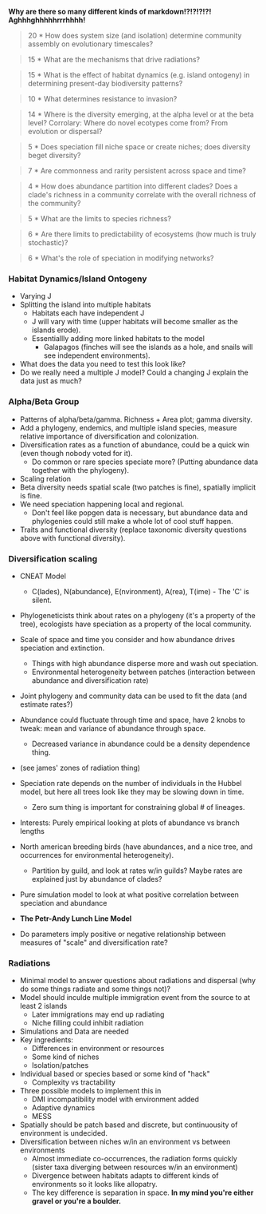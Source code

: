 **Why are there so many different kinds of markdown!?!?!?!?! Aghhhghhhhhrrrhhhh!**

>20  * How does system size (and isolation) determine community assembly on evolutionary timescales?

>15  * What are the mechanisms that drive radiations?

>15  * What is the effect of habitat dynamics (e.g. island ontogeny) in determining present-day biodiversity patterns?

>10  * What determines resistance to invasion?

>14  * Where is the diversity emerging, at the alpha level or at the beta level? Corrolary: Where do novel ecotypes come from? From evolution or dispersal?

>5   * Does speciation fill niche space or create niches; does diversity beget diversity?

>7   * Are commonness and rarity persistent across space and time?

>4   * How does abundance partition into different clades? Does a clade's richness in a community correlate with the overall richness of the community?

>5   * What are the limits to species richness?

>6   * Are there limits to predictability of ecosystems (how much is truly stochastic)?

>6   * What's the role of speciation in modifying networks?

### Habitat Dynamics/Island Ontogeny
* Varying J
* Splitting the island into multiple habitats
    * Habitats each have independent J
    * J will vary with time (upper habitats will become smaller as the islands erode).
    * Essentiallly adding more linked habitats to the model
        * Galapagos (finches will see the islands as a hole, and snails will see independent environments).
* What does the data you need to test this look like?
* Do we really need a multiple J model? Could a changing J explain the data just as much?

### Alpha/Beta Group
* Patterns of alpha/beta/gamma. Richness + Area plot; gamma diversity.
* Add a phylogeny, endemics, and multiple island species, measure relative importance of diversification and colonization.
* Diversification rates as a function of abundance, could be a quick win (even though nobody voted for it).
    * Do common or rare species speciate more? (Putting abundance data together with the phylogeny).
* Scaling relation
* Beta diversity needs spatial scale (two patches is fine), spatially implicit is fine.
* We need speciation happening local and regional.
    * Don't feel like popgen data is necessary, but abundance data and phylogenies could still make a whole lot of cool stuff happen.
* Traits and functional diversity (replace taxonomic diversity questions above with functional diversity).

### Diversification scaling
* CNEAT Model
    * C(lades), N(abundance), E(nvironment), A(rea), T(ime) - The 'C' is silent.
* Phylogeneticists think about rates on a phylogeny (it's a property of the tree), ecologists have speciation as a property of the local community.
* Scale of space and time you consider and how abundance drives speciation and extinction.
    * Things with high abundance disperse more and wash out speciation.
    * Environmental heterogeneity between patches (interaction between abundance and diversification rate)
* Joint phylogeny and community data can be used to fit the data (and estimate rates?)
* Abundance could fluctuate through time and space, have 2 knobs to tweak: mean and variance of abundance through space.
    * Decreased variance in abundance could be a density dependence thing.

* (see james' zones of radiation thing)
* Speciation rate depends on the number of individuals in the Hubbel model, but here all trees look like they may be slowing down in time.
    * Zero sum thing is important for constraining global # of lineages.

* Interests: Purely empirical looking at plots of abundance vs branch lengths
* North american breeding birds (have abundances, and a nice tree, and occurrences for environmental heterogeneity).
    * Partition by guild, and look at rates w/in guilds? Maybe rates are explained just by abundance of clades?
* Pure simulation model to look at what positive correlation between speciation and abundance
* **The Petr-Andy Lunch Line Model**
* Do parameters imply positive or negative relationship between measures of "scale" and diversification rate?

### Radiations
* Minimal model to answer questions about radiations and dispersal (why do some things radiate and some things not)?
* Model should inculde multiple immigration event from the source to at least 2 islands
    * Later immigrations may end up radiating
    * Niche filling could inhibit radiation
* Simulations and Data are needed
* Key ingredients:
    * Differences in environment or resources
    * Some kind of niches
    * Isolation/patches
* Individual based or species based or some kind of "hack"
    * Complexity vs tractability
* Three possible models to implement this in
    * DMI incompatibility model with environment added
    * Adaptive dynamics
    * MESS
* Spatially should be patch based and discrete, but continuousity of environment is undecided.
* Diversification between niches w/in an environment vs between environments
    * Almost immediate co-occurrences, the radiation forms quickly (sister taxa diverging between resources w/in an environment)
    * Divergence between habitats adapts to different kinds of environments so it looks like allopatry.
    * The key difference is separation in space.
**In my mind you're either gravel or you're a boulder.**

